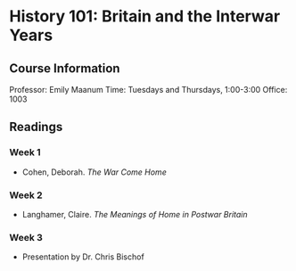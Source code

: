 # History 101: Britain and the Interwar Years

## Course Information

Professor: Emily Maanum
Time: Tuesdays and Thursdays, 1:00-3:00
Office: 1003

## Readings

### Week 1
- Cohen, Deborah. *The War Come Home*

### Week 2
- Langhamer, Claire. *The Meanings of Home in Postwar Britain*

### Week 3
- Presentation by Dr. Chris Bischof